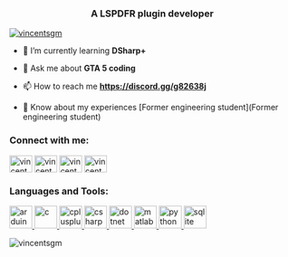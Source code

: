 <h3 align="center">A LSPDFR plugin developer</h3>

<p align="left"> <a href="https://github.com/ryo-ma/github-profile-trophy"><img src="https://github-profile-trophy.vercel.app/?username=vincentsgm" alt="vincentsgm" /></a> </p>

- 🌱 I’m currently learning **DSharp+**

- 💬 Ask me about **GTA 5 coding**

- 📫 How to reach me **https://discord.gg/g82638j**

- 📄 Know about my experiences [Former engineering student](Former engineering student)

<h3 align="left">Connect with me:</h3>
<p align="left">
<a href="https://twitter.com/vincentsgm29" target="blank"><img align="center" src="https://cdn.jsdelivr.net/npm/simple-icons@3.0.1/icons/twitter.svg" alt="vincentsgm29" height="30" width="40" /></a>
<a href="https://linkedin.com/in/vincent angot" target="blank"><img align="center" src="https://cdn.jsdelivr.net/npm/simple-icons@3.0.1/icons/linkedin.svg" alt="vincent angot" height="30" width="40" /></a>
<a href="https://instagram.com/vincentsgm29" target="blank"><img align="center" src="https://cdn.jsdelivr.net/npm/simple-icons@3.0.1/icons/instagram.svg" alt="vincentsgm29" height="30" width="40" /></a>
<a href="https://www.youtube.com/c/vincentsgm29" target="blank"><img align="center" src="https://cdn.jsdelivr.net/npm/simple-icons@3.0.1/icons/youtube.svg" alt="vincentsgm29" height="30" width="40" /></a>
</p>

<h3 align="left">Languages and Tools:</h3>
<p align="left"> <a href="https://www.arduino.cc/" target="_blank"> <img src="https://cdn.worldvectorlogo.com/logos/arduino-1.svg" alt="arduino" width="40" height="40"/> </a> <a href="https://www.cprogramming.com/" target="_blank"> <img src="https://devicons.github.io/devicon/devicon.git/icons/c/c-original.svg" alt="c" width="40" height="40"/> </a> <a href="https://www.w3schools.com/cpp/" target="_blank"> <img src="https://devicons.github.io/devicon/devicon.git/icons/cplusplus/cplusplus-original.svg" alt="cplusplus" width="40" height="40"/> </a> <a href="https://www.w3schools.com/cs/" target="_blank"> <img src="https://devicons.github.io/devicon/devicon.git/icons/csharp/csharp-original.svg" alt="csharp" width="40" height="40"/> </a> <a href="https://dotnet.microsoft.com/" target="_blank"> <img src="https://devicons.github.io/devicon/devicon.git/icons/dot-net/dot-net-original-wordmark.svg" alt="dotnet" width="40" height="40"/> </a> <a href="https://www.mathworks.com/" target="_blank"> <img src="https://raw.githubusercontent.com/simple-icons/simple-icons/master/icons/mathworks.svg" alt="matlab" width="40" height="40"/> </a> <a href="https://www.python.org" target="_blank"> <img src="https://devicons.github.io/devicon/devicon.git/icons/python/python-original.svg" alt="python" width="40" height="40"/> </a> <a href="https://www.sqlite.org/" target="_blank"> <img src="https://www.vectorlogo.zone/logos/sqlite/sqlite-icon.svg" alt="sqlite" width="40" height="40"/> </a> </p>

<p><img align="center" src="https://github-readme-stats.vercel.app/api/top-langs?username=vincentsgm&show_icons=true&locale=en&layout=compact" alt="vincentsgm" /></p>


